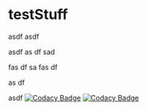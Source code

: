 # testStuff



asdf
asdf

asdf
as
df
sad

fas
df
sa
fas
df

as
df

asdf
[![Codacy Badge](https://api.codacy.com/project/badge/Grade/558cb50a77ed4e3b812e1645e1799b88)](https://www.codacy.com/app/dreigada/testStuff?utm_source=github.com&utm_medium=referral&utm_content=DReigada/testStuff&utm_campaign=badger)
[![Codacy Badge](https://api.codacy.com/project/badge/Grade/f4388fe27e804aa8926c32ceb634e899)](https://www.codacy.com/app)
